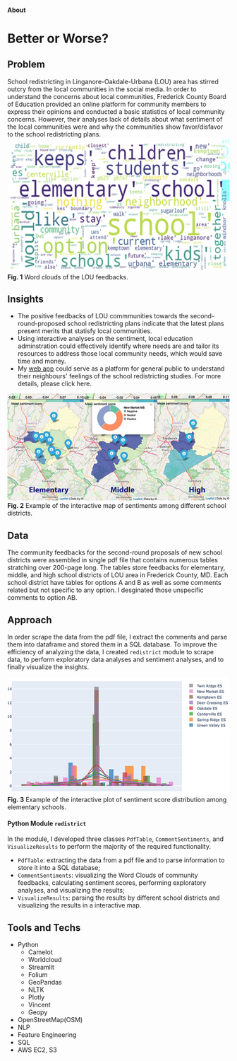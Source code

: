 #### About

# **Better or Worse?**
## **Problem**
School redistricting in Linganore-Oakdale-Urbana (LOU) area has stirred outcry from the local communities in the social media. In order to understand the concerns about local communities, Frederick County Board of Education provided an online platform for community members to express their opinions and conducted a basic statistics of local community concerns. However, their analyses lack of details about what sentiment of the local communities were and why the communities show favor/disfavor to the school redistricting plans.
\
<img src="./figs/fig1.png" width="600" height="303" alt="centered image">\
**Fig. 1** Word clouds of the LOU feedbacks.

## **Insights**
* The positive feedbacks of LOU commmunities towards the second-round-proposed school redistricting plans indicate that the latest plans present merits that statisfy local communities.
* Using interactive analyses on the sentiment, local education adminstration could effectively identify where needs are and tailor its resources to address those local community needs, which would save time and money.
* My [web app](https://bit.ly/BetterOrWorseDemo) could serve as a platform for general public to understand their neighbours' feelings of the school redistricting studies. For more details, please click here.

![](./figs/fig3.png)\
**Fig. 2** Example of the interactive map of sentiments among different school districts.

## **Data**
The community feedbacks for the second-round proposals of new school districts were assembled in single pdf file that contains numerous tables stratching over 200-page long. The tables store feedbacks for elementary, middle, and high school districts of LOU area in Frederick County, MD. Each school district have tables for options A and B as well as some comments related but not specific to any option. I desginated those unspecific comments to option AB.

## **Approach**
In order scrape the data from the pdf file, I extract the comments and parse them into dataframe and stored them in a SQL database. To improve the efficiency of analyzing the data, I created `redistrict` module to scrape data, to perform exploratory data analyses and sentiment analyses, and to finally visualize the insights.

![](./figs/fig2.png)\
**Fig. 3** Example of the interactive plot of sentiment score distribution among elementary schools.

#### **Python Module** `redistrict`
In the module, I developed three classes `PdfTable`, `CommentSentiments`, and `VisualizeResults` to perform the majority of the required functionality.

* `PdfTable`: extracting the data from a pdf file and to parse information to store it into a SQL database;
* `CommentSentiments`: visualizing the Word Clouds of community feedbacks, calculating sentiment scores, performing exploratory analyses, and visualizing the results;
* `VisualizeResults`: parsing the results by different school districts and visualizing the results in a interactive map.

## **Tools and Techs**
* Python
    * Camelot
    * Worldcloud
    * Streamlit
    * Folium
    * GeoPandas
    * NLTK
    * Plotly
    * Vincent
    * Geopy
* OpenStreetMap(OSM)
* NLP
* Feature Engineering
* SQL
* AWS EC2, S3
